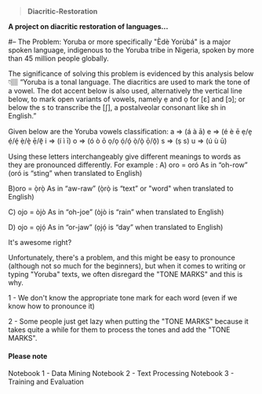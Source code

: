 
> **Diacritic-Restoration**
<p><strong>A project on diacritic restoration of languages...</strong></p>
#– The Problem: 
Yoruba or more specifically "Èdè Yorùbá" is a major spoken language, indigenous to the Yoruba tribe in Nigeria, spoken by more than 45 million people globally. 

The significance of solving this problem is evidenced by this analysis below 👇🏽
“Yoruba is a tonal language. The diacritics are used to mark the tone of a vowel. The dot accent below is also used, alternatively the vertical line below, to mark open variants of vowels, namely ẹ and ọ for [ɛ] and [ɔ]; or below the s to transcribe the [ʃ], a postalveolar consonant like sh in English.”

Given below are the Yoruba  vowels classification:
a  =>  (á à ā) 
e => (é è ē ẹ/e̩ ẹ́/é̩ ẹ̀/è̩ ẹ̄/ē̩
i =>  (í ì ī) 
o =>  (ó ò ō ọ/o̩ ọ́/ó̩ ọ̀/ò̩ ọ̄/ō̩)
s  => (ṣ s)
u =>  (ú ù ū)

Using these letters interchangeably give different meanings to words as they are pronounced differently.
For example :
A) oro  = oró
As in “oh-row” 		(oró is “sting” when translated to English)

B)oro  =  ọ̀rọ̀
As in “aw-raw” 		(ọ̀rọ̀ is “text” or "word" when translated to English) 

C)	 ojo  = òjò
As in “oh-joe” 		(òjò is “rain” when translated to English)

D)	ojo  =  ọjọ́
As in “or-jaw”		   (ọjọ́ is “day” when translated to English)

It's awesome right?

Unfortunately, there's a problem, and this might be easy to pronounce (although not so much for the beginners), but when it comes to writing or typing "Yoruba" texts, we often disregard the "TONE MARKS" and this is why.

1 - We don't know the appropriate tone mark for each word (even if we know how to pronounce it)

2 - Some people just get lazy when putting the "TONE MARKS" because it takes quite a while for them to process the tones and add the "TONE MARKS".


#### Please note
Notebook 1 - Data Mining 
Notebook 2 - Text Processing
Notebook 3 - Training and Evaluation
